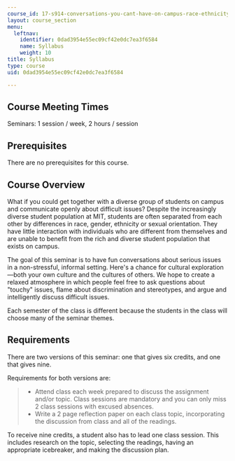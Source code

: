 ```yaml
---
course_id: 17-s914-conversations-you-cant-have-on-campus-race-ethnicity-gender-and-identity-spring-2012
layout: course_section
menu:
  leftnav:
    identifier: 0dad3954e55ec09cf42e0dc7ea3f6584
    name: Syllabus
    weight: 10
title: Syllabus
type: course
uid: 0dad3954e55ec09cf42e0dc7ea3f6584

---
```


Course Meeting Times
--------------------

Seminars: 1 session / week, 2 hours / session

Prerequisites
-------------

There are no prerequisites for this course.

Course Overview
---------------

What if you could get together with a diverse group of students on campus and communicate openly about difficult issues? Despite the increasingly diverse student population at MIT, students are often separated from each other by differences in race, gender, ethnicity or sexual orientation. They have little interaction with individuals who are different from themselves and are unable to benefit from the rich and diverse student population that exists on campus.

The goal of this seminar is to have fun conversations about serious issues in a non-stressful, informal setting. Here's a chance for cultural exploration—both your own culture and the cultures of others. We hope to create a relaxed atmosphere in which people feel free to ask questions about "touchy" issues, flame about discrimination and stereotypes, and argue and intelligently discuss difficult issues.

Each semester of the class is different because the students in the class will choose many of the seminar themes.

Requirements
------------

There are two versions of this seminar: one that gives six credits, and one that gives nine.

Requirements for both versions are:

> *   Attend class each week prepared to discuss the assignment and/or topic. Class sessions are mandatory and you can only miss 2 class sessions with excused absences.
> *   Write a 2 page reflection paper on each class topic, incorporating the discussion from class and all of the readings.

To receive nine credits, a student also has to lead one class session. This includes research on the topic, selecting the readings, having an appropriate icebreaker, and making the discussion plan.